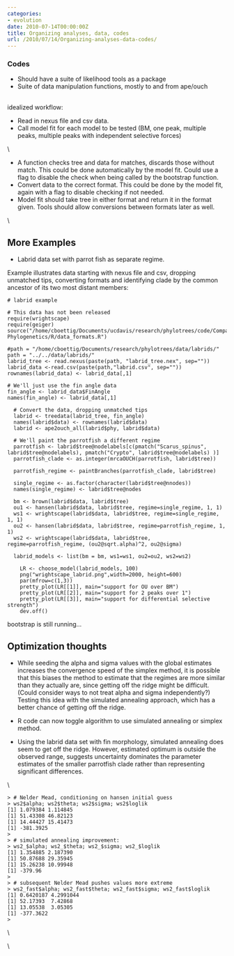 ```yaml
---
categories:
- evolution
date: 2010-07-14T00:00:00Z
title: Organizing analyses, data, codes
url: /2010/07/14/Organizing-analyses-data-codes/
---
```


### Codes

-   Should have a suite of likelihood tools as a package
-   Suite of data manipulation functions, mostly to and from ape/ouch

\
 idealized workflow:

-   Read in nexus file and csv data.
-   Call model fit for each model to be tested (BM, one peak, multiple
    peaks, multiple peaks with independent selective forces)

\

-   A function checks tree and data for matches, discards those without
    match. This could be done automatically by the model fit. Could use
    a flag to disable the check when being called by the bootstrap
    function.
-   Convert data to the correct format. This could be done by the model
    fit, again with a flag to disable checking if not needed.
-   Model fit should take tree in either format and return it in the
    format given. Tools should allow conversions between formats later
    as well.

\

More Examples
-------------

-   Labrid data set with parrot fish as separate regime.

Example illustrates data starting with nexus file and csv, dropping
unmatched tips, converting formats and identifying clade by the common
ancestor of its two most distant members:

~~~~ {.de1}
# labrid example
 
# This data has not been released
require(wrightscape)
require(geiger)
source("/home/cboettig/Documents/ucdavis/research/phylotrees/code/Comparative-Phylogenetics/R/data_formats.R")
 
#path = "/home/cboettig/Documents/research/phylotrees/data/labrids/"
path = "../../data/labrids/"
labrid_tree <- read.nexus(paste(path, "labrid_tree.nex", sep=""))
labrid_data <-read.csv(paste(path,"labrid.csv", sep=""))
rownames(labrid_data) <- labrid_data[,1]
 
# We'll just use the fin angle data
fin_angle <- labrid_data$FinAngle
names(fin_angle) <- labrid_data[,1]
 
  # Convert the data, dropping unmatched tips
  labrid <- treedata(labrid_tree, fin_angle)
  names(labrid$data) <- rownames(labrid$data)
  labrid <- ape2ouch_all(labrid$phy, labrid$data)
 
  # We'll paint the parrotfish a different regime
  parrotfish <- labrid$tree@nodelabels[c(pmatch("Scarus_spinus", labrid$tree@nodelabels), pmatch("Crypto", labrid$tree@nodelabels) )]
  parrotfish_clade <- as.integer(mrcaOUCH(parrotfish, labrid$tree))
 
  parrotfish_regime <- paintBranches(parrotfish_clade, labrid$tree)
 
  single_regime <- as.factor(character(labrid$tree@nnodes))
  names(single_regime) <- labrid$tree@nodes
 
  bm <- brown(labrid$data, labrid$tree)
  ou1 <- hansen(labrid$data, labrid$tree, regime=single_regime, 1, 1)
  ws1 <- wrightscape(labrid$data, labrid$tree, regime=single_regime, 1, 1)
  ou2 <- hansen(labrid$data, labrid$tree, regime=parrotfish_regime, 1, 1)
  ws2 <- wrightscape(labrid$data, labrid$tree, regime=parrotfish_regime, (ou2@sqrt.alpha)^2, ou2@sigma)
 
  labrid_models <- list(bm = bm, ws1=ws1, ou2=ou2, ws2=ws2)
 
    LR <- choose_model(labrid_models, 100)
    png("wrightscape_labrid.png",width=2000, height=600) 
    par(mfrow=c(1,3))
    pretty_plot(LR[[1]], main="support for OU over BM")
    pretty_plot(LR[[2]], main="support for 2 peaks over 1")
    pretty_plot(LR[[3]], main="support for differential selective strength")
    dev.off()
~~~~

bootstrap is still running...

Optimization thoughts
---------------------

-   While seeding the alpha and sigma values with the global estimates
    increases the convergence speed of the simplex method, it is
    possible that this biases the method to estimate that the regimes
    are more similar than they actually are, since getting off the ridge
    might be difficult. (Could consider ways to not treat alpha and
    sigma independently?) Testing this idea with the simulated annealing
    approach, which has a better chance of getting off the ridge.

-   R code can now toggle algorithm to use simulated annealing or
    simplex method.

-   Using the labrid data set with fin morphology, simulated annealing
    does seem to get off the ridge. However, estimated optimum is
    outside the observed range, suggests uncertainty dominates the
    parameter estimates of the smaller parrotfish clade rather than
    representing significant differences.

\

~~~~ {.de1}
> # Nelder Mead, conditioning on hansen initial guess
> ws2$alpha; ws2$theta; ws2$sigma; ws2$loglik
[1] 1.079384 1.114845
[1] 51.43308 46.82123
[1] 14.44427 15.41473
[1] -381.3925
> 
> # simulated annealing improvement:
> ws2_$alpha; ws2_$theta; ws2_$sigma; ws2_$loglik
[1] 1.354885 2.187390
[1] 50.87688 29.35945
[1] 15.26238 10.99948
[1] -379.96
> 
> # subsequent Nelder Mead pushes values more extreme
> ws2_fast$alpha; ws2_fast$theta; ws2_fast$sigma; ws2_fast$loglik
[1] 0.6420187 4.2991044
[1] 52.17393  7.42868
[1] 13.05538  3.05305
[1] -377.3622
>
~~~~

\

\


